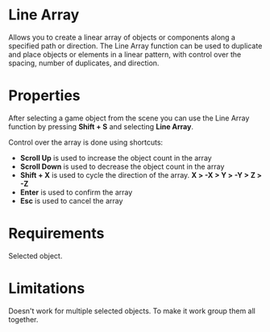 ﻿
# Line Array

Allows you to create a linear array of objects or components along a specified path or direction. The Line Array function can be used to duplicate and place objects or elements in a linear pattern, with control over the spacing, number of duplicates, and direction.

# Properties

After selecting a game object from the scene you can use the Line Array function by pressing **Shift + S** and selecting **Line Array**.

Control over the array is done using shortcuts:

- **Scroll Up** is used to increase the object count in the array
- **Scroll Down** is used to decrease the object count in the array
- **Shift + X** is used to cycle the direction of the array. **X > -X > Y > -Y > Z > -Z**
- **Enter** is used to confirm the array
- **Esc** is used to cancel the array

# Requirements

Selected object.


# Limitations

Doesn't work for multiple selected objects. To make it work group them all together.
